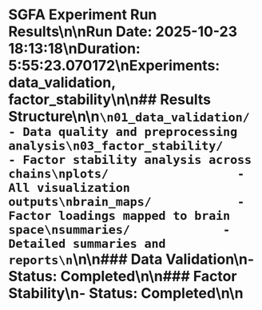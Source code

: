 # SGFA Experiment Run Results\n\n**Run Date:** 2025-10-23 18:13:18\n**Duration:** 5:55:23.070172\n**Experiments:** data_validation, factor_stability\n\n## Results Structure\n\n```\n01_data_validation/     - Data quality and preprocessing analysis\n03_factor_stability/        - Factor stability analysis across chains\nplots/                  - All visualization outputs\nbrain_maps/            - Factor loadings mapped to brain space\nsummaries/             - Detailed summaries and reports\n```\n\n### Data Validation\n- Status: Completed\n\n### Factor Stability\n- Status: Completed\n\n
